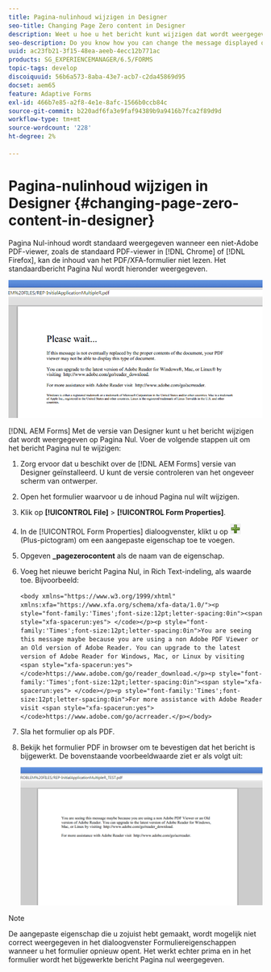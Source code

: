 ```yaml
---
title: Pagina-nulinhoud wijzigen in Designer
seo-title: Changing Page Zero content in Designer
description: Weet u hoe u het bericht kunt wijzigen dat wordt weergegeven op Pagina Nul van een XFA-PDF wanneer u het weergeeft in een niet-Adobe PDF-viewer?
seo-description: Do you know how you can change the message displayed on Page Zero of an XFA PDF when viewing it in a non-Adobe PDF viewer?
uuid: ac23fb21-3f15-48ea-aeeb-4ecc12b771ac
products: SG_EXPERIENCEMANAGER/6.5/FORMS
topic-tags: develop
discoiquuid: 56b6a573-8aba-43e7-acb7-c2da45869d95
docset: aem65
feature: Adaptive Forms
exl-id: 466b7e85-a2f8-4e1e-8afc-1566b0ccb84c
source-git-commit: b220adf6fa3e9faf94389b9a9416b7fca2f89d9d
workflow-type: tm+mt
source-wordcount: '228'
ht-degree: 2%

---
```


# Pagina-nulinhoud wijzigen in Designer {#changing-page-zero-content-in-designer}

Pagina Nul-inhoud wordt standaard weergegeven wanneer een niet-Adobe PDF-viewer, zoals de standaard PDF-viewer in [!DNL Chrome] of [!DNL Firefox], kan de inhoud van het PDF/XFA-formulier niet lezen. Het standaardbericht Pagina Nul wordt hieronder weergegeven.

![defaultpage0message](assets/defaultpage0message.png)

[!DNL AEM Forms] Met de versie van Designer kunt u het bericht wijzigen dat wordt weergegeven op Pagina Nul. Voer de volgende stappen uit om het bericht Pagina nul te wijzigen:

1. Zorg ervoor dat u beschikt over de [!DNL AEM Forms] versie van Designer geïnstalleerd. U kunt de versie controleren van het ongeveer scherm van ontwerper.

1. Open het formulier waarvoor u de inhoud Pagina nul wilt wijzigen.

1. Klik op **[!UICONTROL File]** > **[!UICONTROL Form Properties]**.

1. In de [!UICONTROL Form Properties] dialoogvenster, klikt u op ![plus](assets/plus.png) (Plus-pictogram) om een aangepaste eigenschap toe te voegen.

1. Opgeven **_pagezerocontent** als de naam van de eigenschap.
1. Voeg het nieuwe bericht Pagina Nul, in Rich Text-indeling, als waarde toe. Bijvoorbeeld:


   `<body xmlns="https://www.w3.org/1999/xhtml" xmlns:xfa="https://www.xfa.org/schema/xfa-data/1.0/"><p style="font-family:'Times';font-size:12pt;letter-spacing:0in"><span style="xfa-spacerun:yes"> </code></p><p style="font-family:'Times';font-size:12pt;letter-spacing:0in">You are seeing this message maybe because you are using a non Adobe PDF Viewer or an Old version of Adobe Reader. You can upgrade to the latest version of Adobe Reader for Windows, Mac, or Linux by visiting <span style="xfa-spacerun:yes"> </code>https://www.adobe.com/go/reader_download.</p><p style="font-family:'Times';font-size:12pt;letter-spacing:0in"><span style="xfa-spacerun:yes"> </code></p><p style="font-family:'Times';font-size:12pt;letter-spacing:0in">For more assistance with Adobe Reader visit <span style="xfa-spacerun:yes"> </code>https://www.adobe.com/go/acrreader.</p></body>`

1. Sla het formulier op als PDF.

1. Bekijk het formulier PDF in browser om te bevestigen dat het bericht is bijgewerkt. De bovenstaande voorbeeldwaarde ziet er als volgt uit:

   ![gewijzigd bericht](assets/changedmessage.png)

>[!NOTE]
>
>De aangepaste eigenschap die u zojuist hebt gemaakt, wordt mogelijk niet correct weergegeven in het dialoogvenster Formuliereigenschappen wanneer u het formulier opnieuw opent. Het werkt echter prima en in het formulier wordt het bijgewerkte bericht Pagina nul weergegeven.
